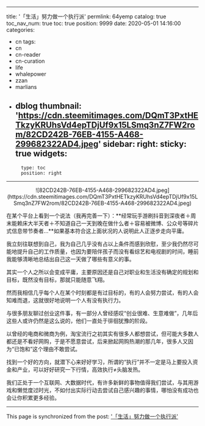 
---
title: '「生活」努力做一个执行派'
permlink: 64yemp
catalog: true
toc_nav_num: true
toc: true
position: 9999
date: 2020-05-01 14:16:00
categories:
- cn
tags:
- cn
- cn-reader
- cn-curation
- life
- whalepower
- zzan
- marlians
- dblog
thumbnail: 'https://cdn.steemitimages.com/DQmT3PxtHETkzyKRUhsVd4epTDjUf9x15LSmq3nZ7FW2rom/82CD242B-76EB-4155-A468-299682322AD4.jpeg'
sidebar:
    right:
        sticky: true
widgets:
    -
        type: toc
        position: right
---


<center>![82CD242B-76EB-4155-A468-299682322AD4.jpeg](https://cdn.steemitimages.com/DQmT3PxtHETkzyKRUhsVd4epTDjUf9x15LSmq3nZ7FW2rom/82CD242B-76EB-4155-A468-299682322AD4.jpeg)</center>

在某个平台上看到一个说法（我再完善一下）：**经常玩手游刷抖音到深夜者＋周末能赖床大半天者＋不知道自己一天到晚在做什么者＋容易被微博、公众号等碎片式信息带节奏者…**如果基本符合这上面状况的人说明此人正逐步走向平庸。

我立刻往联想到自己，我为自己几乎没有占以上条件而感到欣慰，至少我仍然尽可能地提升自己的工作质量，也因为要陪伴孩子而没有看综艺和电视剧的时间，睡前我能够清晰地总结出自己这一天做了哪些有意义的事。

其实一个人之所以会变成平庸，主要原因还是自己对职业和生活没有确定的规划和目标，既然没有目标，那就只能随意飞翔。

然而我相信几乎每个人在某个时刻都是有过目标的，有的人会努力尝试，有的人会知难而退，这就很好地说明一个人有没有执行力。

与很多朋友聊过创业这件事，有一部分人曾经感叹“创业很难、生意难做”，几年后这些人或许仍然是这么说的，他们一直处于徘徊犹豫的阶段。

以曾经的电商和微商为例，淘宝流行之初其实有很多人都想尝试，但可能大多数人都还是不看好网购，于是不愿意尝试，后来掀起网购热潮的那几年，很多人又因为“已饱和”这个理由不敢尝试。

找到一个好的方向，就潜下心来好好学习，所谓的“执行”并不一定是马上要投入资金和产业，可以好好研究一下行情，高效执行≠头脑发热。

我们正处于一个互联网、大数据时代，有许多新鲜的事物值得我们尝试，与其用游戏和懒觉度过时光，不如付出实际行动去尝试自己感兴趣的事情，哪怕没有成功也会让你积累更多经验。

- - -

This page is synchronized from the post: ['「生活」努力做一个执行派'](https://steemit.com/@mrspointm/64yemp)
